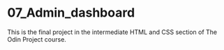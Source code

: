 # 07_Admin_dashboard

This is the final project in the intermediate HTML and CSS section of The Odin Project course.

